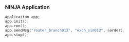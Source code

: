 ### NINJA Application
```cpp
Application app;
app.init();
app.run();
app.sendMsg("router_branch012", "exch_sim012", &order);
app.stop();
```